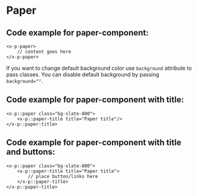 # Paper

## Code example for paper-component:
```
<x-p-paper>
    // content goes here
</x-p-paper>        
```
If you want to change default background color use `background` attribute to pass classes. You can disable default background by passing `background=""`.

## Code example for paper-component with title:
```
<x-p::paper class="bg-slate-800">
    <x-p::paper-title title="Paper title"/>
</x-p::paper-title>        
```

## Code example for paper-component with title and buttons:
```
<x-p::paper class="bg-slate-800">
    <x-p::paper-title title="Paper title">
        // place button/links here
    </x-p::paper-title>
</x-p::paper-title>        
```

